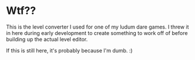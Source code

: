 # Wtf??

This is the level converter I used for one of my ludum dare games. I threw it in here
during early development to create something to work off of before building up the actual
level editor.

If this is still here, it's probably because I'm dumb. :)